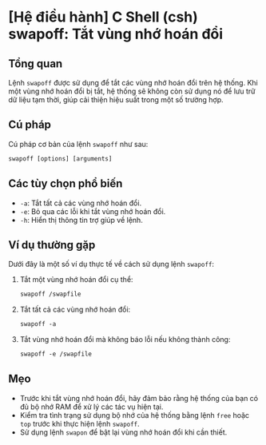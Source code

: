 # [Hệ điều hành] C Shell (csh) swapoff: Tắt vùng nhớ hoán đổi

## Tổng quan
Lệnh `swapoff` được sử dụng để tắt các vùng nhớ hoán đổi trên hệ thống. Khi một vùng nhớ hoán đổi bị tắt, hệ thống sẽ không còn sử dụng nó để lưu trữ dữ liệu tạm thời, giúp cải thiện hiệu suất trong một số trường hợp.

## Cú pháp
Cú pháp cơ bản của lệnh `swapoff` như sau:
```csh
swapoff [options] [arguments]
```

## Các tùy chọn phổ biến
- `-a`: Tắt tất cả các vùng nhớ hoán đổi.
- `-e`: Bỏ qua các lỗi khi tắt vùng nhớ hoán đổi.
- `-h`: Hiển thị thông tin trợ giúp về lệnh.

## Ví dụ thường gặp
Dưới đây là một số ví dụ thực tế về cách sử dụng lệnh `swapoff`:

1. Tắt một vùng nhớ hoán đổi cụ thể:
   ```csh
   swapoff /swapfile
   ```

2. Tắt tất cả các vùng nhớ hoán đổi:
   ```csh
   swapoff -a
   ```

3. Tắt vùng nhớ hoán đổi mà không báo lỗi nếu không thành công:
   ```csh
   swapoff -e /swapfile
   ```

## Mẹo
- Trước khi tắt vùng nhớ hoán đổi, hãy đảm bảo rằng hệ thống của bạn có đủ bộ nhớ RAM để xử lý các tác vụ hiện tại.
- Kiểm tra tình trạng sử dụng bộ nhớ của hệ thống bằng lệnh `free` hoặc `top` trước khi thực hiện lệnh `swapoff`.
- Sử dụng lệnh `swapon` để bật lại vùng nhớ hoán đổi khi cần thiết.